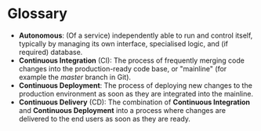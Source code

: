 # Glossary

- __Autonomous__: (Of a service) independently able to run and control itself, typically by managing its own interface, specialised logic, and (if required) database.
- __Continuous Integration__ (CI): The process of frequently merging code changes into the production-ready code base, or "mainline" (for example the _master_ branch in Git).
- __Continuous Deployment__: The process of deploying new changes to the production environment as soon as they are integrated into the mainline.
- __Continuous Delivery__ (CD): The combination of __Continuous Integration__ and __Continuous Deployment__ into a process where changes are delivered to the end users as soon as they are ready.
